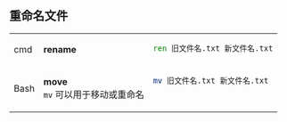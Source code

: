## 重命名文件
<table><tr><td style='vertical-align:middle;'>

cmd

</td><td style='vertical-align:middle;'>

<b>rename</b>


</td><td style='vertical-align:top;'>

```cmd
ren 旧文件名.txt 新文件名.txt
```

</td></tr><tr><td style='vertical-align:middle;'>

Bash

</td><td style='vertical-align:middle;'>

<b>move</b><br>
`mv` 可以用于移动或重命名

</td><td style='vertical-align:top;'>

```bash
mv 旧文件名.txt 新文件名.txt
```
</td></tr></table>